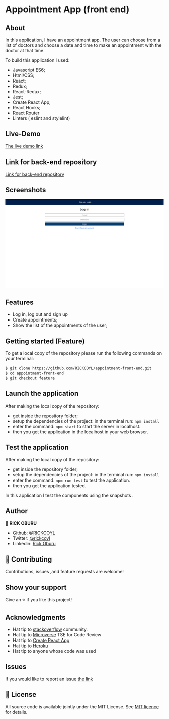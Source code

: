 # Appointment App (front end)


## About

In this application, I have an appointment app. The user can choose from a list of 
doctors and choose a date and time to make an appointment with the doctor at that time.

To build this application I used:

- Javascript ES6;
- Html/CSS;
- React;
- Redux;
- React-Redux;
- Jest;
- Create React App;
- React Hooks;
- React Router
- Linters ( eslint and stylelint)

## Live-Demo

[The live demo link](https://brave-meninsky-eec89c.netlify.app/)

## Link for back-end repository

[Link for back-end repository](https://github.com/RICKCOYL/appointment-back-end.git)

## Screenshots

![screenshot1](./src/assests/img/img.png)


## Features

- Log in, log out and sign up
- Create appointments;
- Show the list of the appointments of the user;


## Getting started (Feature)

To get a local copy of the repository please run the following commands on your terminal:

```
$ git clone https://github.com/RICKCOYL/appointment-front-end.git
$ cd appointment-front-end
$ git checkout feature

```

## Launch the application

After making the local copy of the repository:
- get inside the repository folder;
- setup the dependencies of the project: in the terminal run: ```npm install```
- enter the command: ```npm start``` to start the server in localhost.
- then you get the application in the localhost in your web browser.

## Test the application

After making the local copy of the repository:
- get inside the repository folder;
- setup the dependencies of the project: in the terminal run: ```npm install```
- enter the command: ```npm run test``` to test the application.
- then you get the application tested.

In this application I test the components using the snapshots .

## Author

👤 **RICK OBURU**

- Github: [@RICKCOYL](https://github.com/RICKCOYL)
- Twitter: [@rickcoyl](https://twitter.com/rickcoyl)
- Linkedin: [Rick Oburu](https://www.linkedin.com/in/rickoburu/)

## 🤝 Contributing

Contributions, issues ,and feature requests are welcome!

## Show your support

Give an ⭐️ if you like this project!

## Acknowledgments

- Hat tip to [stackoverflow](https://stackoverflow.com) community.
- Hat tip to [Microverse](https://www.microverse.org/) TSE for Code Review
- Hat tip to [Create React App](https://github.com/facebook/create-react-app)
- Hat tip to [Heroku](https://www.heroku.com/)
- Hat tip to anyone whose code was used

## Issues
If you would like to report an issue [the link](https://github.com/RICKCOYL/appointment-front-end/issues)

## 📝 License

All source code is available jointly under the MIT License.
See [MIT licence](./LICENSE.md) for details.

